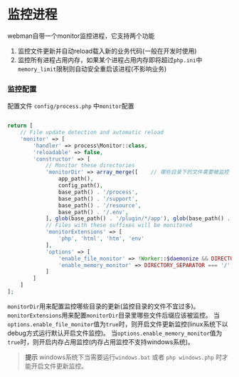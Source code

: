 # 监控进程
webman自带一个monitor监控进程，它支持两个功能
1. 监控文件更新并自动reload载入新的业务代码(一般在开发时使用)
2. 监控所有进程占用内存，如果某个进程占用内存即将超过`php.ini`中`memory_limit`限制则自动安全重启该进程(不影响业务)

### 监控配置
配置文件 `config/process.php` 中`monitor`配置
```php

return [
    // File update detection and automatic reload
    'monitor' => [
        'handler' => process\Monitor::class,
        'reloadable' => false,
        'constructor' => [
            // Monitor these directories
            'monitorDir' => array_merge([    // 哪些目录下的文件需要被监控
                app_path(),
                config_path(),
                base_path() . '/process',
                base_path() . '/support',
                base_path() . '/resource',
                base_path() . '/.env',
            ], glob(base_path() . '/plugin/*/app'), glob(base_path() . '/plugin/*/config'), glob(base_path() . '/plugin/*/api')),
            // Files with these suffixes will be monitored
            'monitorExtensions' => [
                'php', 'html', 'htm', 'env'
            ],
            'options' => [
                'enable_file_monitor' => !Worker::$daemonize && DIRECTORY_SEPARATOR === '/', // 是否开启文件监控
                'enable_memory_monitor' => DIRECTORY_SEPARATOR === '/',                      // 是否开启内存监控
            ]
        ]
    ]
];
```
`monitorDir`用来配置监控哪些目录的更新(监控目录的文件不宜过多)。
`monitorExtensions`用来配置`monitorDir`目录里哪些文件后缀应该被监控。
当`options.enable_file_monitor`值为`true`时，则开启文件更新监控(linux系统下以debug方式运行默认开启文件监控)。
当`options.enable_memory_monitor`值为`true`时，则开启内存占用监控(内存占用监控不支持windows系统)。

> **提示**
> windows系统下当需要运行`windows.bat` 或者 `php windows.php` 时才能开启文件更新监控。



